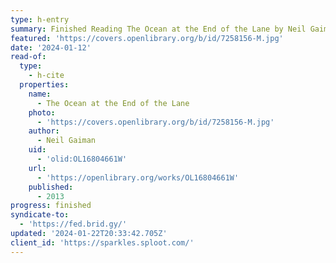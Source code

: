 ```yaml
---
type: h-entry
summary: Finished Reading The Ocean at the End of the Lane by Neil Gaiman
featured: 'https://covers.openlibrary.org/b/id/7258156-M.jpg'
date: '2024-01-12'
read-of:
  type:
    - h-cite
  properties:
    name:
      - The Ocean at the End of the Lane
    photo:
      - 'https://covers.openlibrary.org/b/id/7258156-M.jpg'
    author:
      - Neil Gaiman
    uid:
      - 'olid:OL16804661W'
    url:
      - 'https://openlibrary.org/works/OL16804661W'
    published:
      - 2013
progress: finished
syndicate-to:
  - 'https://fed.brid.gy/'
updated: '2024-01-22T20:33:42.705Z'
client_id: 'https://sparkles.sploot.com/'
---
```



